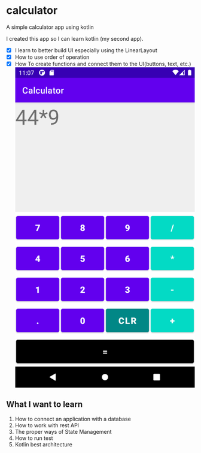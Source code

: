 # calculator
A simple calculator app using kotlin

I created this app so I can learn kotlin (my second app).
- [X] I learn to better build UI especially using the LinearLayout
- [X] How to use order of operation
- [X] How To create functions and connect them to the UI(buttons, text, etc.)
![screenshot](images/screenshot.png)

## What I want to learn
1. How to connect an application with a database 
2. How to work with rest API
3. The proper ways of State Management 
4. How to run test
5. Kotlin best architecture